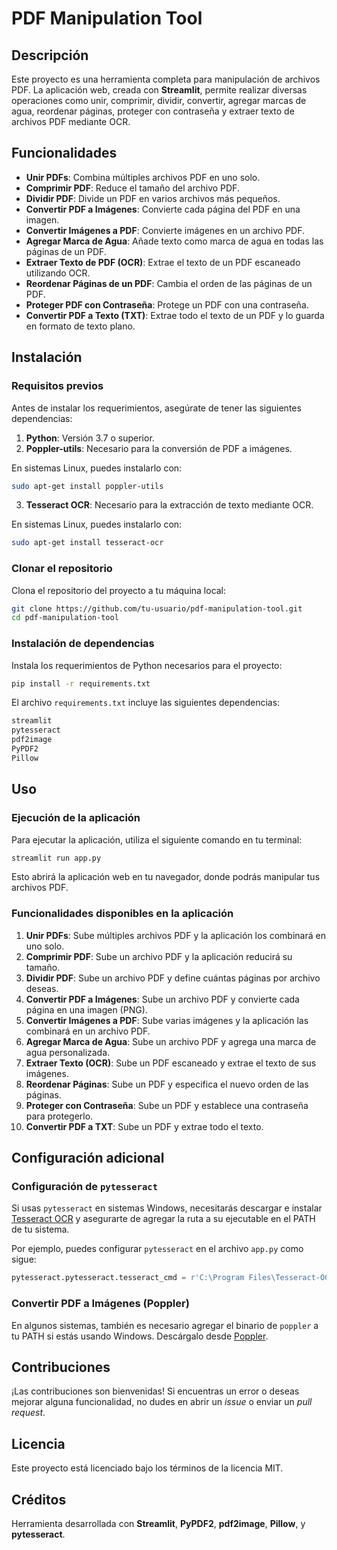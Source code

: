 # PDF Manipulation Tool

## Descripción

Este proyecto es una herramienta completa para manipulación de archivos PDF. La aplicación web, creada con **Streamlit**, permite realizar diversas operaciones como unir, comprimir, dividir, convertir, agregar marcas de agua, reordenar páginas, proteger con contraseña y extraer texto de archivos PDF mediante OCR.

## Funcionalidades

- **Unir PDFs**: Combina múltiples archivos PDF en uno solo.
- **Comprimir PDF**: Reduce el tamaño del archivo PDF.
- **Dividir PDF**: Divide un PDF en varios archivos más pequeños.
- **Convertir PDF a Imágenes**: Convierte cada página del PDF en una imagen.
- **Convertir Imágenes a PDF**: Convierte imágenes en un archivo PDF.
- **Agregar Marca de Agua**: Añade texto como marca de agua en todas las páginas de un PDF.
- **Extraer Texto de PDF (OCR)**: Extrae el texto de un PDF escaneado utilizando OCR.
- **Reordenar Páginas de un PDF**: Cambia el orden de las páginas de un PDF.
- **Proteger PDF con Contraseña**: Protege un PDF con una contraseña.
- **Convertir PDF a Texto (TXT)**: Extrae todo el texto de un PDF y lo guarda en formato de texto plano.

## Instalación

### Requisitos previos

Antes de instalar los requerimientos, asegúrate de tener las siguientes dependencias:

1. **Python**: Versión 3.7 o superior.
2. **Poppler-utils**: Necesario para la conversión de PDF a imágenes.

En sistemas Linux, puedes instalarlo con:
```bash
sudo apt-get install poppler-utils
```

3. **Tesseract OCR**: Necesario para la extracción de texto mediante OCR.

En sistemas Linux, puedes instalarlo con:
```bash
sudo apt-get install tesseract-ocr
```

### Clonar el repositorio

Clona el repositorio del proyecto a tu máquina local:
```bash
git clone https://github.com/tu-usuario/pdf-manipulation-tool.git
cd pdf-manipulation-tool
```

### Instalación de dependencias

Instala los requerimientos de Python necesarios para el proyecto:
```bash
pip install -r requirements.txt
```

El archivo `requirements.txt` incluye las siguientes dependencias:

```txt
streamlit
pytesseract
pdf2image
PyPDF2
Pillow
```

## Uso

### Ejecución de la aplicación

Para ejecutar la aplicación, utiliza el siguiente comando en tu terminal:

```bash
streamlit run app.py
```

Esto abrirá la aplicación web en tu navegador, donde podrás manipular tus archivos PDF.

### Funcionalidades disponibles en la aplicación

1. **Unir PDFs**: Sube múltiples archivos PDF y la aplicación los combinará en uno solo.
2. **Comprimir PDF**: Sube un archivo PDF y la aplicación reducirá su tamaño.
3. **Dividir PDF**: Sube un archivo PDF y define cuántas páginas por archivo deseas.
4. **Convertir PDF a Imágenes**: Sube un archivo PDF y convierte cada página en una imagen (PNG).
5. **Convertir Imágenes a PDF**: Sube varias imágenes y la aplicación las combinará en un archivo PDF.
6. **Agregar Marca de Agua**: Sube un archivo PDF y agrega una marca de agua personalizada.
7. **Extraer Texto (OCR)**: Sube un PDF escaneado y extrae el texto de sus imágenes.
8. **Reordenar Páginas**: Sube un PDF y especifica el nuevo orden de las páginas.
9. **Proteger con Contraseña**: Sube un PDF y establece una contraseña para protegerlo.
10. **Convertir PDF a TXT**: Sube un PDF y extrae todo el texto.

## Configuración adicional

### Configuración de `pytesseract`

Si usas `pytesseract` en sistemas Windows, necesitarás descargar e instalar [Tesseract OCR](https://github.com/tesseract-ocr/tesseract) y asegurarte de agregar la ruta a su ejecutable en el PATH de tu sistema.

Por ejemplo, puedes configurar `pytesseract` en el archivo `app.py` como sigue:

```python
pytesseract.pytesseract.tesseract_cmd = r'C:\Program Files\Tesseract-OCR\tesseract.exe'
```

### Convertir PDF a Imágenes (Poppler)

En algunos sistemas, también es necesario agregar el binario de `poppler` a tu PATH si estás usando Windows. Descárgalo desde [Poppler](https://github.com/oschwartz10612/poppler-windows).

## Contribuciones

¡Las contribuciones son bienvenidas! Si encuentras un error o deseas mejorar alguna funcionalidad, no dudes en abrir un _issue_ o enviar un _pull request_.

## Licencia

Este proyecto está licenciado bajo los términos de la licencia MIT.

## Créditos

Herramienta desarrollada con **Streamlit**, **PyPDF2**, **pdf2image**, **Pillow**, y **pytesseract**.
